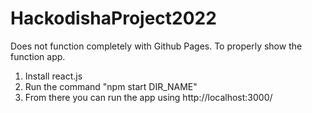 # HackodishaProject2022

Does not function completely with Github Pages.
To properly show the function app.
  1. Install react.js
  2. Run the command "npm start DIR_NAME"
  3. From there you can run the app using http://localhost:3000/
  

